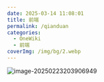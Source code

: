 ```yaml
---
date: 2025-03-14 11:08:01
title: 前端
permalink: /qianduan
categories:
  - OneWiki
  - 前端
coverImg: /img/bg/2.webp
---
```




![image-20250223203906949](https://img.onedayxyy.cn/images/image-20250223203906949.png)